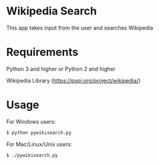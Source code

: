 # Wikipedia Search

This app takes input from the user and searches Wikipedia

# Requirements

Python 3 and higher or Python 2 and higher

Wikipedia Library (https://pypi.org/project/wikipedia/)

# Usage

For Windows users:

```bash
$ python pywikisearch.py
```

For Mac/Linux/Unix users:

```bash
$ ./pywikisearch.py
```
